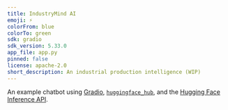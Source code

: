 ```yaml
---
title: IndustryMind AI
emoji: ⚡️
colorFrom: blue
colorTo: green
sdk: gradio
sdk_version: 5.33.0
app_file: app.py
pinned: false
license: apache-2.0
short_description: An industrial production intelligence (WIP)
---
```


An example chatbot using [Gradio](https://gradio.app), [`huggingface_hub`](https://huggingface.co/docs/huggingface_hub/v0.22.2/en/index), and the [Hugging Face Inference API](https://huggingface.co/docs/api-inference/index).